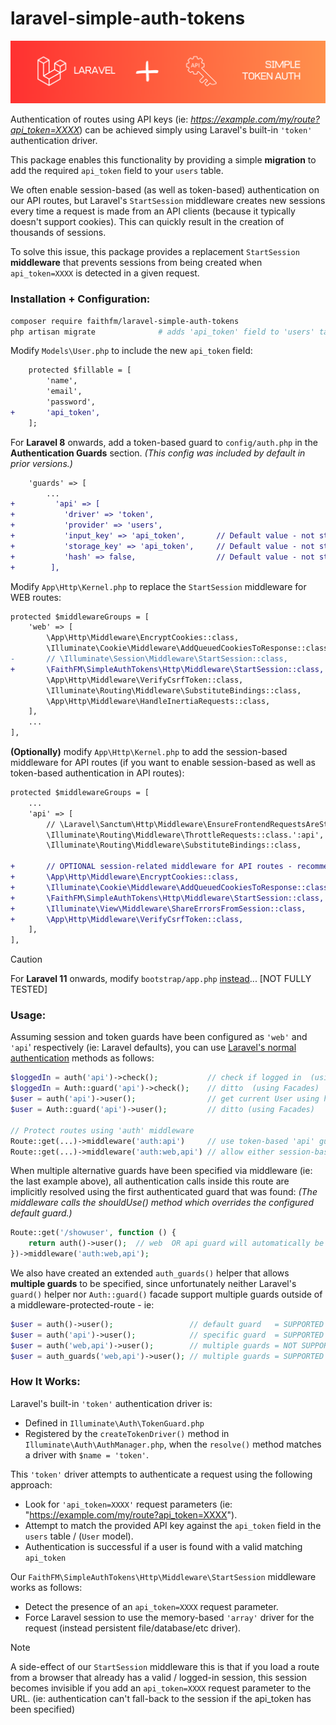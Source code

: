 # laravel-simple-auth-tokens

![laravel-simple-auth-tokens-logo](docs/laravel-simple-auth-tokens-logo.png)

Authentication of routes using API keys (ie: *https://example.com/my/route?api_token=XXXX*) can be achieved simply using Laravel's built-in `'token'` authentication driver.

This package enables this functionality by providing a simple **migration** to add the required `api_token` field to your `users` table.



We often enable session-based (as well as token-based) authentication on our API routes, but Laravel's `StartSession` middleware creates new sessions every time a request is made from an API clients (because it typically doesn't support cookies).  This can quickly result in the creation of thousands of sessions.

To solve this issue, this package provides a replacement `StartSession` **middleware** that prevents sessions from being created when `api_token=XXXX` is detected in a given request.



### Installation + Configuration:

```bash
composer require faithfm/laravel-simple-auth-tokens
php artisan migrate              # adds 'api_token' field to 'users' table
```

Modify `Models\User.php` to include the new `api_token` field:

```diff
    protected $fillable = [
        'name',
        'email',
        'password',
+       'api_token',
    ];
```

For **Laravel 8** onwards, add a token-based guard to `config/auth.php` in the **Authentication Guards** section.  *(This config was included by default in prior versions.)*
```diff
    'guards' => [
        ...
+         'api' => [
+           'driver' => 'token',
+           'provider' => 'users',
+           'input_key' => 'api_token',       // Default value - not strictly required
+           'storage_key' => 'api_token',     // Default value - not strictly required
+           'hash' => false,                  // Default value - not strictly required
+        ],
```

Modify `App\Http\Kernel.php` to replace the `StartSession` middleware for WEB routes:

```diff
protected $middlewareGroups = [
    'web' => [
        \App\Http\Middleware\EncryptCookies::class,
        \Illuminate\Cookie\Middleware\AddQueuedCookiesToResponse::class,
-       // \Illuminate\Session\Middleware\StartSession::class,          // replace Laravel default with...
+       \FaithFM\SimpleAuthTokens\Http\Middleware\StartSession::class,  // ...FaithFM\SimpleAuthTokens class - which prevents creation of (numerous) session files for requests containing 'api_token=XXXX'  (ie: clients without support for cookies will normally result in creation of a session-file for every API call - potentially resulting in hundreds/thousands of session-files)
        \App\Http\Middleware\VerifyCsrfToken::class,
        \Illuminate\Routing\Middleware\SubstituteBindings::class,
        \App\Http\Middleware\HandleInertiaRequests::class,
    ],
    ...
],
```

**(Optionally)** modify `App\Http\Kernel.php` to add the session-based middleware for API routes (if you want to enable session-based as well as token-based authentication in API routes):

```diff
protected $middlewareGroups = [
    ...    
    'api' => [
        // \Laravel\Sanctum\Http\Middleware\EnsureFrontendRequestsAreStateful::class,
        \Illuminate\Routing\Middleware\ThrottleRequests::class.':api',
        \Illuminate\Routing\Middleware\SubstituteBindings::class,
        
+       // OPTIONAL session-related middleware for API routes - recommended by FaithFM\SimpleAuthTokens
+       \App\Http\Middleware\EncryptCookies::class,
+       \Illuminate\Cookie\Middleware\AddQueuedCookiesToResponse::class,
+       \FaithFM\SimpleAuthTokens\Http\Middleware\StartSession::class,		// FaithFM\SimpleAuthTokens class
+       \Illuminate\View\Middleware\ShareErrorsFromSession::class,
+       \App\Http\Middleware\VerifyCsrfToken::class,
    ],
],
```

> [!CAUTION]
>
> For **Laravel 11** onwards, modify  `bootstrap/app.php` [instead](docs/laravel-11-bootstrap-app.md)...  [NOT FULLY TESTED]

### Usage:

Assuming session and token guards have been configured as `'web'` and `'api`' respectively (ie: Laravel defaults), you can use [Laravel's normal authentication](https://laravel.com/docs/master/authentication) methods as follows:

```php
$loggedIn = auth('api')->check();           // check if logged in  (using helper function)
$loggedIn = Auth::guard('api')->check();    // ditto  (using Facades)
$user = auth('api')->user();                // get current User using helper function
$user = Auth::guard('api')->user();         // ditto (using Facades)

// Protect routes using 'auth' middleware
Route::get(...)->middleware('auth:api')     // use token-based 'api' guard
Route::get(...)->middleware('auth:web,api') // allow either session-based or token-based guards

```

When multiple alternative guards have been specified via middleware (ie: the last example above), all authentication calls inside this route are implicitly resolved using the first authenticated guard that was found:      *(The middleware calls the shouldUse() method which overrides the configured default guard.)*

```php
Route::get('/showuser', function () {
    return auth()->user();	// web  OR api guard will automatically be used depending on first authenticated guard found during middleware check
})->middleware('auth:web,api');
```

We also have created an extended `auth_guards()` helper that allows **multiple guards** to be specified, since unfortunately neither Laravel's `guard()` helper nor `Auth::guard()` facade support multiple guards outside of a middleware-protected-route - ie:

```php
$user = auth()->user();                 // default guard   = SUPPORTED
$user = auth('api')->user();            // specific guard  = SUPPORTED
$user = auth('web,api')->user();        // multiple guards = NOT SUPPORTED
$user = auth_guards('web,api')->user(); // multiple guards = SUPPORTED (extended helper)
```



### How It Works:

Laravel's built-in `'token'` authentication driver is:

*  Defined in `Illuminate\Auth\TokenGuard.php`
* Registered by the `createTokenDriver()` method in `Illuminate\Auth\AuthManager.php`, when the `resolve()`  method matches a driver with `$name = 'token'`.

This `'token'` driver attempts to authenticate a request using the following approach:

* Look for `'api_token=XXXX'` request parameters  (ie: "https://example.com/my/route?api_token=XXXX").
* Attempt to match the provided API key against the `api_token` field in the `users` table / (`User` model).
* Authentication is successful if a user is found with a valid matching `api_token`



Our `FaithFM\SimpleAuthTokens\Http\Middleware\StartSession` middleware works as follows:

* Detect the presence of an `api_token=XXXX` request parameter.
* Force Laravel session to use the memory-based `'array'` driver for the request  (instead persistent file/database/etc driver).

> 

> [!NOTE]
>
> A side-effect of our `StartSession` middleware this is that if you load a route from a browser that already has a valid / logged-in session, this session becomes invisible if you add an `api_token=XXXX` request parameter to the URL.  (ie: authentication can't fall-back to the session if the api_token has been specified)
